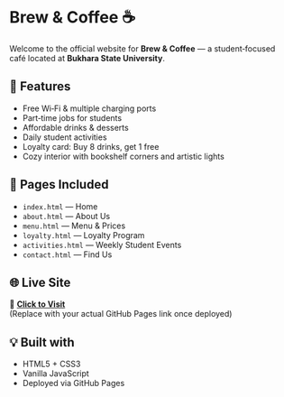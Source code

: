 # Brew & Coffee ☕

Welcome to the official website for **Brew & Coffee** — a student‑focused café located at **Bukhara State University**.

## 📌 Features
- Free Wi‑Fi & multiple charging ports
- Part‑time jobs for students
- Affordable drinks & desserts
- Daily student activities
- Loyalty card: Buy 8 drinks, get 1 free
- Cozy interior with bookshelf corners and artistic lights

## 📁 Pages Included
- `index.html` — Home
- `about.html` — About Us
- `menu.html` — Menu & Prices
- `loyalty.html` — Loyalty Program
- `activities.html` — Weekly Student Events
- `contact.html` — Find Us

## 🌐 Live Site
📍 **[Click to Visit](https://YOUR_USERNAME.github.io/YOUR_REPO_NAME/)**  
(Replace with your actual GitHub Pages link once deployed)

## 💡 Built with
- HTML5 + CSS3
- Vanilla JavaScript
- Deployed via GitHub Pages
